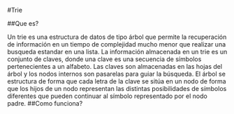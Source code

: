#Trie

##Que es?

Un trie es una estructura de datos de tipo árbol que permite la recuperación de información 
en un tiempo de complejidad mucho menor que realizar una busqueda estandar en una lista. 
La información almacenada en un trie es un conjunto de claves, donde una clave es una 
secuencia de símbolos pertenecientes a un alfabeto. Las claves son almacenadas en las hojas del árbol 
y los nodos internos son pasarelas para guiar la búsqueda. El árbol se estructura de forma que 
cada letra de la clave se sitúa en un nodo de forma que los hijos de un nodo representan 
las distintas posibilidades de símbolos diferentes que pueden continuar al símbolo representado por el nodo padre.
##Como funciona?
